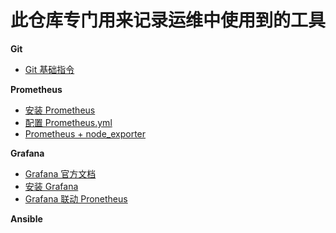 # 此仓库专门用来记录运维中使用到的工具

__Git__
* [Git 基础指令](https://github.com/lcePolarBear/Ops_Automation_Note/blob/master/Git/Git%20基础指令.md)

__Prometheus__
* [安装 Prometheus](https://github.com/lcePolarBear/Ops_Automation_Note/blob/master/Prometheus/安装Prometheus.md)
* [配置 Prometheus.yml](https://github.com/lcePolarBear/Ops_Automation_Note/blob/master/Prometheus/如何配置%20Prometheus.yml%20文件.md)
* [Prometheus + node_exporter](https://github.com/lcePolarBear/Ops_Automation_Note/blob/master/Prometheus/搭配%20node_exporter%20使用.md)

__Grafana__
* [Grafana 官方文档](https://grafana.com/docs/)
* [安装 Grafana](https://github.com/lcePolarBear/Ops_Automation_Note/blob/master/Grafana/如何安装%20Grafana.md)
* [Grafana 联动 Pronetheus](https://github.com/lcePolarBear/Ops_Automation_Note/blob/master/Grafana/Grafana%20联动%20Prometheus.md)

__Ansible__
